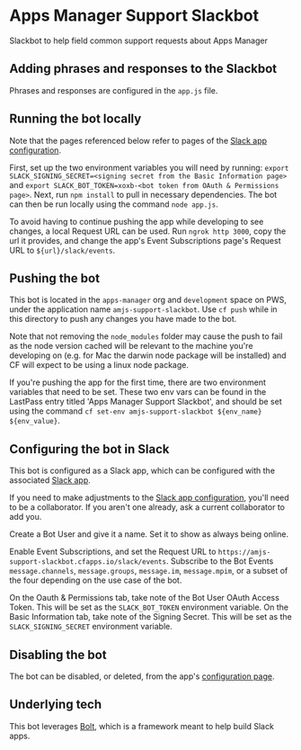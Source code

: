 # Apps Manager Support Slackbot
Slackbot to help field common support requests about Apps Manager

## Adding phrases and responses to the Slackbot
Phrases and responses are configured in the `app.js` file.

## Running the bot locally
Note that the pages referenced below refer to pages of the [Slack app configuration](https://api.slack.com/apps).

First, set up the two environment variables you will need by running: `export SLACK_SIGNING_SECRET=<signing secret from the Basic Information page>` and `export SLACK_BOT_TOKEN=xoxb-<bot token from OAuth & Permissions page>`. Next, run `npm install` to pull in necessary dependencies. The bot can then be run locally using the command `node app.js`.

To avoid having to continue pushing the app while developing to see changes, a local Request URL can be used. Run `ngrok http 3000`, copy the url it provides, and change the app's Event Subscriptions page's Request URL to `${url}/slack/events`. 

## Pushing the bot
This bot is located in the `apps-manager` org and `development` space on PWS, under the application name `amjs-support-slackbot`. Use `cf push` while in this directory to push any changes you have made to the bot.

Note that not removing the `node_modules` folder may cause the push to fail as the node version cached will be relevant to the machine you're developing on (e.g. for Mac the darwin node package will be installed) and CF will expect to be using a linux node package.

If you're pushing the app for the first time, there are two environment variables that need to be set. These two env vars can be found in the LastPass entry titled 'Apps Manager Support Slackbot', and should be set using the command `cf set-env amjs-support-slackbot ${env_name} ${env_value}`.

## Configuring the bot in Slack
This bot is configured as a Slack app, which can be configured with the associated [Slack app](https://pivotal.slack.com/apps).

If you need to make adjustments to the [Slack app configuration](https://api.slack.com/apps), you'll need to be a collaborator. If you aren't one already, ask a current collaborator to add you.

Create a Bot User and give it a name. Set it to show as always being online.

Enable Event Subscriptions, and set the Request URL to `https://amjs-support-slackbot.cfapps.io/slack/events`. 
Subscribe to the Bot Events `message.channels`, `message.groups`, `message.im`, `message.mpim`, or a subset of the four depending on the use case of the bot.

On the Oauth & Permissions tab, take note of the Bot User OAuth Access Token. This will be set as the `SLACK_BOT_TOKEN` environment variable. On the Basic Information tab, take note of the Signing Secret. This will be set as the `SLACK_SIGNING_SECRET` environment variable.

## Disabling the bot
The bot can be disabled, or deleted, from the app's [configuration page](https://pivotal.slack.com/apps/AKFTQDLQJ-apps-manager-support-bot).

## Underlying tech
This bot leverages [Bolt](https://slack.dev/bolt/tutorial/getting-started), which is a framework meant to help build Slack apps.
